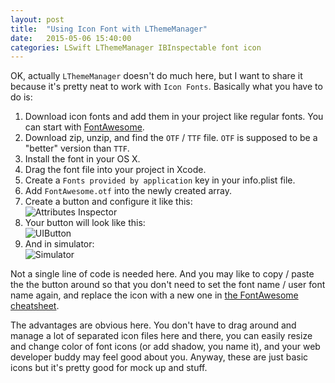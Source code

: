 ```yaml
---
layout: post
title:  "Using Icon Font with LThemeManager"
date:   2015-05-06 15:40:00
categories: LSwift LThemeManager IBInspectable font icon
---
```


OK, actually `LThemeManager` doesn't do much here, but I want to share it because it's pretty neat to work with `Icon Fonts`. Basically what you have to do is:

1. Download icon fonts and add them in your project like regular fonts. You can start with [FontAwesome][fontawesome].
  1. Download zip, unzip, and find the `OTF` / `TTF` file. `OTF` is supposed to be a "better" version than `TTF`.
  1. Install the font in your OS X.
  1. Drag the font file into your project in Xcode.
  1. Create a `Fonts provided by application` key in your info.plist file.
  1. Add `FontAwesome.otf` into the newly created array.
1. Create a button and configure it like this:  
![Attributes Inspector](https://www.dropbox.com/s/ynsc3phroo2tuqi/Screenshot%202015-05-08%2011.14.48.png?dl=1 "UIButton with LThemeManager")  
1. Your button will look like this:  
![UIButton](https://www.dropbox.com/s/4qeya6c6kxmt57l/Screenshot%202015-05-08%2011.17.07.png?dl=1 "UIButton with LThemeManager")  
1. And in simulator:  
![Simulator](https://www.dropbox.com/s/2g0hkgw4f2n5wg2/Screenshot%202015-05-08%2011.18.56.png?dl=1 "UIButton with LThemeManager")  

Not a single line of code is needed here. And you may like to copy / paste the the button around so that you don't need to set the font name / user font name again, and replace the icon with a new one in [the FontAwesome cheatsheet][cheatsheet].

The advantages are obvious here. You don't have to drag around and manage a lot of separated icon files here and there, you can easily resize and change color of font icons (or add shadow, you name it), and your web developer buddy may feel good about you. Anyway, these are just basic icons but it's pretty good for mock up and stuff.

[fontawesome]:	http://fortawesome.github.io/Font-Awesome/
[cheatsheet]:	http://fortawesome.github.io/Font-Awesome/cheatsheet/
